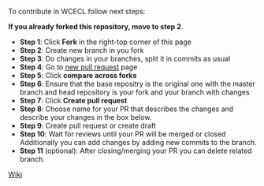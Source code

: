 To contribute in WCECL follow next steps:

**If you already forked this repository, move to step 2**.

 - **Step 1**: Click **Fork** in the right-top corner of this page
 - **Step 2**: Create new branch in you fork
 - **Step 3**: Do changes in your branches, split it in commits as usual
 - **Step 4**: Go to [new pull request](https://github.com/feel-the-dz3n/wcecl/compare) page
 - **Step 5**: Click **compare across forks**
 - **Step 6**: Ensure that the base repositry is the original one with the master branch and head repository is your fork and your branch with changes
 - **Step 7**: Click **Create pull request**
 - **Step 8**: Choose name for your PR that describes the changes and describe your changes in the box below.
 - **Step 9**: Create pull request or create draft
 - **Step 10**: Wait for reviews until your PR will be merged or closed
   Additionally you can add changes by adding new commits to the branch.
 - **Step 11** (optional): After closing/merging your PR you can delete related branch.
 
 [Wiki](https://github.com/feel-the-dz3n/wcecl/wiki)
 
